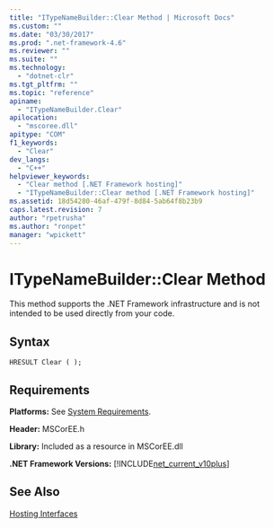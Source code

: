 ```yaml
---
title: "ITypeNameBuilder::Clear Method | Microsoft Docs"
ms.custom: ""
ms.date: "03/30/2017"
ms.prod: ".net-framework-4.6"
ms.reviewer: ""
ms.suite: ""
ms.technology: 
  - "dotnet-clr"
ms.tgt_pltfrm: ""
ms.topic: "reference"
apiname: 
  - "ITypeNameBuilder.Clear"
apilocation: 
  - "mscoree.dll"
apitype: "COM"
f1_keywords: 
  - "Clear"
dev_langs: 
  - "C++"
helpviewer_keywords: 
  - "Clear method [.NET Framework hosting]"
  - "ITypeNameBuilder::Clear method [.NET Framework hosting]"
ms.assetid: 18d54280-46af-479f-8d84-5ab64f8b23b9
caps.latest.revision: 7
author: "rpetrusha"
ms.author: "ronpet"
manager: "wpickett"
---
```

# ITypeNameBuilder::Clear Method
This method supports the .NET Framework infrastructure and is not intended to be used directly from your code.  
  
## Syntax  
  
```  
HRESULT Clear ( );  
```  
  
## Requirements  
 **Platforms:** See [System Requirements](../../../../docs/framework/getting-started/system-requirements.md).  
  
 **Header:** MSCorEE.h  
  
 **Library:** Included as a resource in MSCorEE.dll  
  
 **.NET Framework Versions:** [!INCLUDE[net_current_v10plus](../../../../includes/net-current-v10plus-md.md)]  
  
## See Also  
 [Hosting Interfaces](../../../../docs/framework/unmanaged-api/hosting/hosting-interfaces.md)